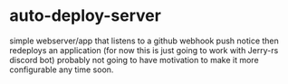 # auto-deploy-server
simple webserver/app that listens to a github webhook push notice then redeploys an application (for now this is just going to work with Jerry-rs discord bot) probably not going to have motivation to make it more configurable any time soon. 
